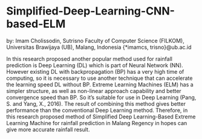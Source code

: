 # Simplified-Deep-Learning-CNN-based-ELM
by: Imam Cholissodin, Sutrisno
Faculty of Computer Science (FILKOM), Universitas Brawijaya (UB), Malang, Indonesia
{*imamcs, trisno}@ub.ac.id

In this research proposed another popular method used for rainfall prediction is Deep Learning (DL) which is part of Neural Network (NN). However existing DL with backpropagation (BP) has a very high time of computing, so it is necessary to use another technique that can accelerate the learning speed DL without BP. Extreme Learning Machines (ELM) has a simpler structure, as well as non-linear approach capability and better convergence speed than BP. So it’s suitable for use in Deep Learning (Pang, S. and Yang, X., 2016). The result of combining this method gives better performance than the conventional Deep Learning method. Therefore, in this research proposed method of Simplified Deep Learning-Based Extreme Learning Machine for rainfall prediction in Malang Regency in hopes can give more accurate rainfall result.
